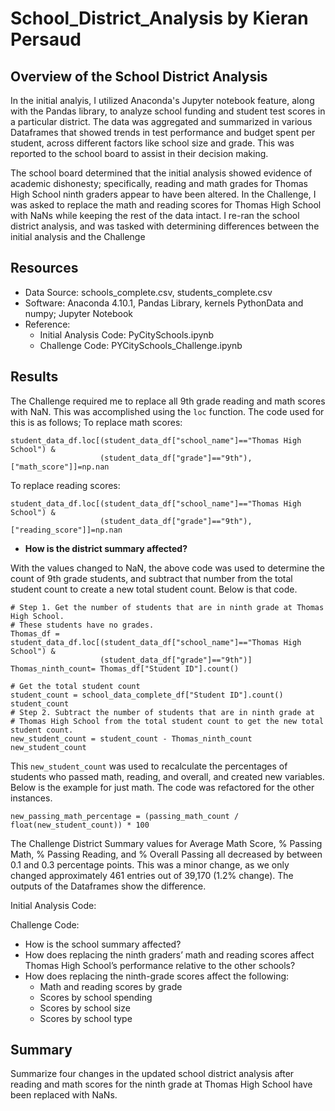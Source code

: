 # School_District_Analysis by Kieran Persaud

## Overview of the School District Analysis
In the initial analyis, I utilized Anaconda's Jupyter notebook feature, along with the Pandas library, to analyze school funding and student test scores in a particular district. The data was aggregated and summarized in various Dataframes that showed trends in test performance and budget spent per student, across different factors like school size and grade. This was reported to the school board to assist in their decision making.

The school board determined that the initial analysis showed evidence of academic dishonesty; specifically, reading and math grades for Thomas High School ninth graders appear to have been altered. In the Challenge, I was asked to replace the math and reading scores for Thomas High School with NaNs while keeping the rest of the data intact. I re-ran the school district analysis, and was tasked with determining differences between the initial analysis and the Challenge

## Resources
- Data Source: schools_complete.csv, students_complete.csv
- Software: Anaconda 4.10.1, Pandas Library, kernels PythonData and numpy; Jupyter Notebook
- Reference:
  - Initial Analysis Code: PyCitySchools.ipynb
  - Challenge Code: PYCitySchools_Challenge.ipynb

## Results
The Challenge required me to replace all 9th grade reading and math scores with NaN. This was accomplished using the ```loc``` function. The code used for this is as follows;
To replace math scores:
```
student_data_df.loc[(student_data_df["school_name"]=="Thomas High School") & 
                    (student_data_df["grade"]=="9th"),["math_score"]]=np.nan
```
To replace reading scores:
```
student_data_df.loc[(student_data_df["school_name"]=="Thomas High School") & 
                    (student_data_df["grade"]=="9th"),["reading_score"]]=np.nan
```
- **How is the district summary affected?**

With the values changed to NaN, the above code was used to determine the count of 9th grade students, and subtract that number from the total student count to create a new     total student count. Below is that code.
```
# Step 1. Get the number of students that are in ninth grade at Thomas High School.
# These students have no grades. 
Thomas_df = student_data_df.loc[(student_data_df["school_name"]=="Thomas High School") & 
                    (student_data_df["grade"]=="9th")]
Thomas_ninth_count= Thomas_df["Student ID"].count()

# Get the total student count 
student_count = school_data_complete_df["Student ID"].count()
student_count
# Step 2. Subtract the number of students that are in ninth grade at 
# Thomas High School from the total student count to get the new total student count.
new_student_count = student_count - Thomas_ninth_count
new_student_count
```
This ```new_student_count``` was used to recalculate the percentages of students who passed math, reading, and overall, and created new variables. Below is the example for just math. The code was refactored for the other instances.
```
new_passing_math_percentage = (passing_math_count / float(new_student_count)) * 100
```
The Challenge District Summary values for Average Math Score, % Passing Math, % Passing Reading, and % Overall Passing all decreased by between 0.1 and 0.3 percentage points. This was a minor change, as we only changed approximately 461 entries out of 39,170 (1.2% change). The outputs of the Dataframes show the difference.

Initial Analysis Code:


Challenge Code:



- How is the school summary affected?
- How does replacing the ninth graders’ math and reading scores affect Thomas High School’s performance relative to the other schools?
- How does replacing the ninth-grade scores affect the following:
  - Math and reading scores by grade
  - Scores by school spending
  - Scores by school size
  - Scores by school type

## Summary 
Summarize four changes in the updated school district analysis after reading and math scores for the ninth grade at Thomas High School have been replaced with NaNs.
